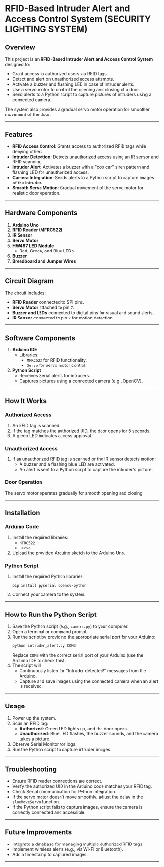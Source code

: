

# RFID-Based Intruder Alert and Access Control System  (SECURITY LIGHTING SYSTEM)

## Overview  
This project is an **RFID-Based Intruder Alert and Access Control System** designed to:  
- Grant access to authorized users via RFID tags.  
- Detect and alert on unauthorized access attempts.  
- Activate a buzzer and flashing LED in case of intruder alerts.  
- Use a servo motor to control the opening and closing of a door.  
- Send alerts to a Python script to capture pictures of intruders using a connected camera.  

The system also provides a gradual servo motor operation for smoother movement of the door.  

---

## Features  
- **RFID Access Control**: Grants access to authorized RFID tags while denying others.  
- **Intruder Detection**: Detects unauthorized access using an IR sensor and RFID scanning.  
- **Intruder Alert**: Activates a buzzer with a "cop car" siren pattern and flashing LED for unauthorized access.  
- **Camera Integration**: Sends alerts to a Python script to capture images of the intruder.  
- **Smooth Servo Motion**: Gradual movement of the servo motor for realistic door operation.  

---

## Hardware Components  
1. **Arduino Uno**  
2. **RFID Reader (MFRC522)**  
3. **IR Sensor**  
4. **Servo Motor**  
5. **HW487 LED Module**  
   - Red, Green, and Blue LEDs  
6. **Buzzer**  
7. **Breadboard and Jumper Wires**  

---

## Circuit Diagram  
The circuit includes:  
- **RFID Reader** connected to SPI pins.  
- **Servo Motor** attached to pin `7`.  
- **Buzzer and LEDs** connected to digital pins for visual and sound alerts.  
- **IR Sensor** connected to pin `2` for motion detection.  

---

## Software Components  
1. **Arduino IDE**  
   - Libraries:  
     - `MFRC522` for RFID functionality.  
     - `Servo` for servo motor control.  
2. **Python Script**  
   - Receives Serial alerts for intruders.  
   - Captures pictures using a connected camera (e.g., OpenCV).  

---

## How It Works  
### Authorized Access  
1. An RFID tag is scanned.  
2. If the tag matches the authorized UID, the door opens for 5 seconds.  
3. A green LED indicates access approval.  

### Unauthorized Access  
1. If an unauthorized RFID tag is scanned or the IR sensor detects motion:  
   - A buzzer and a flashing blue LED are activated.  
   - An alert is sent to a Python script to capture the intruder's picture.  

### Door Operation  
The servo motor operates gradually for smooth opening and closing.  

---

## Installation  
### Arduino Code  
1. Install the required libraries:  
   - `MFRC522`  
   - `Servo`  
2. Upload the provided Arduino sketch to the Arduino Uno.  

### Python Script  
1. Install the required Python libraries:  
   ```bash  
   pip install pyserial opencv-python  
   ```  
2. Connect your camera to the system.  

---

## How to Run the Python Script  
1. Save the Python script (e.g., `camera.py`) to your computer.  
2. Open a terminal or command prompt.  
3. Run the script by providing the appropriate serial port for your Arduino:  
   ```bash  
   python intruder_alert.py COM3  
   ```  
   Replace `COM5` with the correct serial port of your Arduino (use the Arduino IDE to check this).  
4. The script will:  
   - Continuously listen for "Intruder detected!" messages from the Arduino.  
   - Capture and save images using the connected camera when an alert is received.  

---

## Usage  
1. Power up the system.  
2. Scan an RFID tag:  
   - **Authorized**: Green LED lights up, and the door opens.  
   - **Unauthorized**: Blue LED flashes, the buzzer sounds, and the camera takes a picture.  
3. Observe Serial Monitor for logs.  
4. Run the Python script to capture intruder images.  

---

## Troubleshooting  
- Ensure RFID reader connections are correct.  
- Verify the authorized UID in the Arduino code matches your RFID tag.  
- Check Serial communication for Python integration.  
- If the servo motor doesn’t move smoothly, adjust the delay in the `slowMoveServo` function.  
- If the Python script fails to capture images, ensure the camera is correctly connected and accessible.  

---

## Future Improvements  
- Integrate a database for managing multiple authorized RFID tags.  
- Implement wireless alerts (e.g., via Wi-Fi or Bluetooth).  
- Add a timestamp to captured images.  

---
